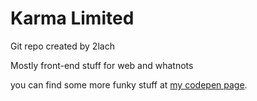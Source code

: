 # Karma Limited

Git repo created by 2lach 

Mostly front-end stuff for web and whatnots

you can find some more funky stuff at <a href="http://codepen.io/2lach/" target="_blank">my codepen page</a>.

